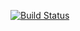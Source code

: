 [![Build Status](https://travis-ci.org/jessec/plugin-nashorn.png?branch=master)](https://travis-ci.org/jessec/plugin-nashorn)